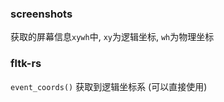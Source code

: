 ### screenshots

获取的屏幕信息`xywh`中, `xy`为逻辑坐标, `wh`为物理坐标

### fltk-rs

`event_coords()` 获取到逻辑坐标系 (可以直接使用)
